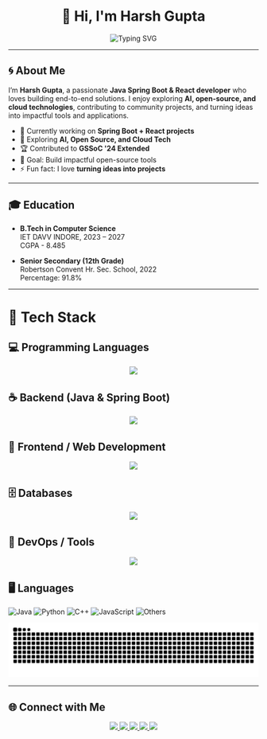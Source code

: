 <h1 align="center">👋 Hi, I'm Harsh Gupta</h1>
<p align="center">
  <img src="https://readme-typing-svg.herokuapp.com?font=Fira+Code&size=28&duration=3000&pause=1000&color=00F7FF&width=700&lines=☕+Java+%26+Spring+Boot+Developer;🖥️+Backend+Developer;🎨+Frontend+Developer;🚀+Open+Source+Contributor;🧠+Problem+Solver;🌱+Always+Learning+New+Things" alt="Typing SVG" />
</p>


---

## 🌀 About Me

I’m **Harsh Gupta**, a passionate **Java Spring Boot & React developer** who loves building end-to-end solutions. I enjoy exploring **AI, open-source, and cloud technologies**, contributing to community projects, and turning ideas into impactful tools and applications.

- 🔭 Currently working on **Spring Boot + React projects**  
- 🌱 Exploring **AI, Open Source, and Cloud Tech**  
- 🏆 Contributed to **GSSoC '24 Extended**  
- 🎯 Goal: Build impactful open-source tools  
- ⚡ Fun fact: I love **turning ideas into projects**  

---
## 🎓 Education

- **B.Tech in Computer Science**  
  IET DAVV INDORE, 2023 – 2027  
  CGPA - 8.485 

- **Senior Secondary (12th Grade)**  
  Robertson Convent Hr. Sec. School, 2022  
  Percentage: 91.8%

---
# 🎨 Tech Stack

## 💻 Programming Languages
<p align="center">
  <img src="https://skillicons.dev/icons?i=cpp,java,python,js,html,css&perline=7" />
</p>

## ☕ Backend (Java & Spring Boot)
<p align="center">
  <img src="https://skillicons.dev/icons?i=java,spring,hibernate,maven,gradle&perline=6" />
</p>

## 🎨 Frontend / Web Development
<p align="center">
  <img src="https://skillicons.dev/icons?i=html,css,js,react,tailwind,bootstrap,nodejs&perline=7" />
</p>

## 🗄️ Databases
<p align="center">
  <img src="https://skillicons.dev/icons?i=mongodb,postgresql,mysql&perline=6" />
</p>

## 🐳 DevOps / Tools
<p align="center">
  <img src="https://skillicons.dev/icons?i=docker,git,github,vscode&perline=6" />
</p>


## 🖥️ Languages
![Java](https://img.shields.io/badge/Java-60%25-orange)
![Python](https://img.shields.io/badge/Python-20%25-blue)
![C++](https://img.shields.io/badge/C++-10%25-red)
![JavaScript](https://img.shields.io/badge/JavaScript-5%25-yellow)
![Others](https://img.shields.io/badge/Others-5%25-lightgrey)



<p align="center">
  <img src="https://raw.githubusercontent.com/Harshgupta88156/Harshgupta88156/output/github-contribution-grid-snake.svg" alt="snake animation" />
</p>

---

## 🌐 Connect with Me
<p align="center">
  <a href="https://linkedin.com/in/harsh-gupta-180765246">
    <img src="https://img.shields.io/badge/-LinkedIn-blue?style=for-the-badge&logo=linkedin&logoColor=white"/>
  </a>

  <a href="https://https://harsh-gupta-personal-portfolio.netlify.app/">
  <img src="https://img.shields.io/badge/-Portfolio-000000?style=for-the-badge&logo=vercel&logoColor=white"/>
</a>

  
  <a href="mailto:harshgupta88156@gmail.com">
    <img src="https://img.shields.io/badge/-Gmail-red?style=for-the-badge&logo=gmail&logoColor=white"/>
  </a>
  <a href="https://twitter.com/Harsh3487225108">
  <img src="https://img.shields.io/badge/-Twitter-1DA1F2?style=for-the-badge&logo=twitter&logoColor=white"/>
  <a href="https://leetcode.com/harshgupta88156">
  <img src="https://img.shields.io/badge/-LeetCode-FFA116?style=for-the-badge&logo=leetcode&logoColor=black"/>
</a>

</a>

</p>
